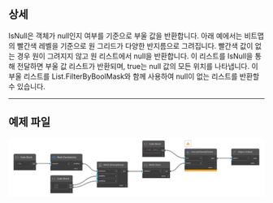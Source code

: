 ## 상세
IsNull은 객체가 null인지 여부를 기준으로 부울 값을 반환합니다. 아래 예에서는 비트맵의 빨간색 레벨을 기준으로 원 그리드가 다양한 반지름으로 그려집니다. 빨간색 값이 없는 경우 원이 그려지지 않고 원 리스트에서 null을 반환합니다. 이 리스트를 IsNull을 통해 전달하면 부울 값 리스트가 반환되며, true는 null 값의 모든 위치를 나타냅니다. 이 부울 리스트를 List.FilterByBoolMask와 함께 사용하여 null이 없는 리스트를 반환할 수 있습니다.
___
## 예제 파일

![IsNull](./DSCore.Object.IsNull_img.jpg)

